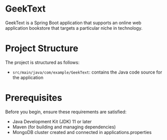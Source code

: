 # GeekText
GeekText is a Spring Boot application that supports an online web application bookstore that targets a particular niche in technology.

# Project Structure
The project is structured as follows: 
* `src/main/java/com/example/GeekText`: contains the Java code source for the application

# Prerequisites
Before you begin, ensure these requirements are satisfied: 
* Java Development Kit (JDK) 11 or later
* Maven (for building and managing dependencies)
* MongoDB cluster created and connected in applications.properties

